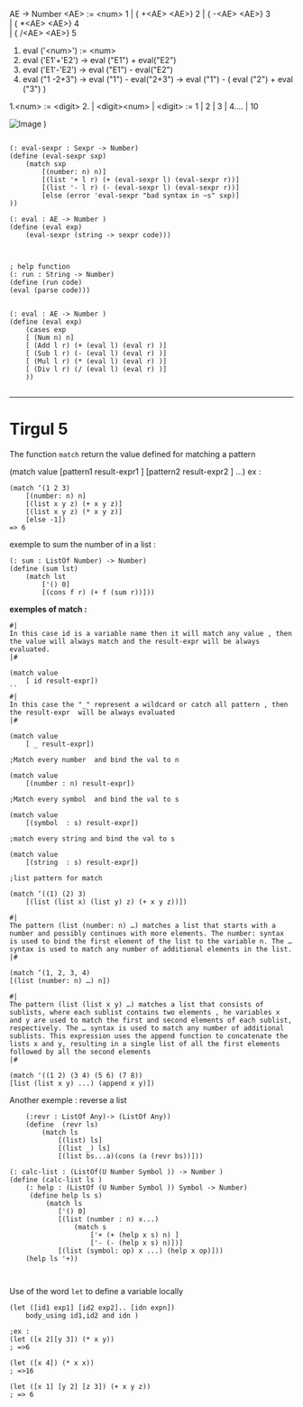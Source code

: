 AE -> Number 
\<AE> := \<num> 1
			| { +\<AE> \<AE>} 2 
			| { -\<AE> \<AE>} 3  
			| { \*\<AE> \<AE>} 4  
			| { \/\<AE> \<AE>} 5  

1. eval ('\<num>') := \<num>
2. eval ('E1'+'E2') -> eval ("E1") + eval("E2")
3. eval ('E1'-'E2') -> eval ("E1") - eval("E2")
4. eval ("1 -2+3") -> eval ("1") - eval("2+3") -> eval ("1") - ( eval ("2") + eval ("3") )


1.\<num> := \<digit>
			2.	| \<digit>\<num> |
\<digit> := 1 | 2 | 3 | 4.... | 10



![Image](https://github.com/gars-cmd/Programming-Language-/blob/main/Pasted%20image%20221122162908.png)
)


```rkt

(: eval-sexpr : Sexpr -> Number)
(define (eval-sexpr sxp)
	(match sxp
		[(number: n) n)]
		[(list '+ l r) (+ (eval-sexpr l) (eval-sexpr r))]
		[(list '- l r) (- (eval-sexpr l) (eval-sexpr r))]
		[else (error 'eval-sexpr "bad syntax in ~s" sxp)]
))

(: eval : AE -> Number )
(define (eval exp)
	(eval-sexpr (string -> sexpr code)))



; help function 
(: run : String -> Number)
(define (run code)
(eval (parse code)))


(: eval : AE -> Number )
(define (eval exp)
	(cases exp 
	[ (Num n) n]
	[ (Add l r) (+ (eval l) (eval r) )]
	[ (Sub l r) (- (eval l) (eval r) )]
	[ (Mul l r) (* (eval l) (eval r) )]
	[ (Div l r) (/ (eval l) (eval r) )]
	))


```

---
# Tirgul 5


The function `match` return the value defined for matching a pattern 

(match value 
	\[pattern1 result-expr1 ]
	\[pattern2 result-expr2 ]
	 ...)
ex : 

```racket
(match ‘(1 2 3)
	[(number: n) n]
	[(list x y z) (+ x y z)]
	[(list x y z) (* x y z)]
	[else -1])
=> 6
```

exemple to sum the number of in a list :

```racket
(: sum : ListOf Number) -> Number)
(define (sum lst)
	(match lst
		['() 0]
		[(cons f r) (+ f (sum r))]))
```

**exemples of match :** 

```racket
#|
In this case id is a variable name then it will match any value , then the value will always match and the result-expr will be always  evaluated.
|# 

(match value
	[ id result-expr])
``
#|
In this case the "_" represent a wildcard or catch all pattern , then the result-expr  will be always evaluated
|#

(match value
	[ _ result-expr])

;Match every number  and bind the val to n

(match value
	[(number : n) result-expr])

;Match every symbol  and bind the val to s

(match value
	[(symbol  : s) result-expr])

;match every string and bind the val to s

(match value
	[(string  : s) result-expr])

;list pattern for match 

(match ‘((1) (2) 3)
	[(list (list x) (list y) z) (+ x y z))])

#|
The pattern (list (number: n) …) matches a list that starts with a number and possibly continues with more elements. The number: syntax is used to bind the first element of the list to the variable n. The … syntax is used to match any number of additional elements in the list.
|#

(match ‘(1, 2, 3, 4)
[(list (number: n) …) n])

#|
The pattern (list (list x y) …) matches a list that consists of sublists, where each sublist contains two elements , he variables x and y are used to match the first and second elements of each sublist, respectively. The … syntax is used to match any number of additional sublists. This expression uses the append function to concatenate the lists x and y, resulting in a single list of all the first elements followed by all the second elements
|#

(match '((1 2) (3 4) (5 6) (7 8))
[list (list x y) ...) (append x y)])
```


Another exemple :  reverse a list 
```racket 
	(:revr : ListOf Any)-> (ListOf Any))
	(define  (revr ls)
		(match ls
			[(list) ls]
			[(list _) ls]
			[(list bs...a)(cons (a (revr bs))]))
```

```racket
(: calc-list : (ListOf(U Number Symbol )) -> Number )
(define (calc-list ls )
	(: help : (ListOf (U Number Symbol )) Symbol -> Number)
	 (define help ls s)
		 (match ls
			['() 0]
			[(list (number : n) x...)
				(match s
					['+ (+ (help x s) n) ]
					['- (- (help x s) n)])]
			[(list (symbol: op) x ...) (help x op)]))
	(help ls '+))
				
  
```


Use of the word `let` to define a variable locally 

```racket
(let ([id1 exp1] [id2 exp2].. [idn expn])
	body_using id1,id2 and idn )

;ex : 
(let ([x 2][y 3]) (* x y))
; =>6

(let ([x 4]) (* x x))
; =>16

(let ([x 1] [y 2] [z 3]) (+ x y z))
; => 6
```
